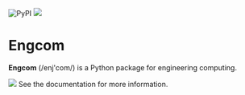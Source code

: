 ![PyPI](https://img.shields.io/pypi/v/engcom?label=pypi%20package)
![](https://readthedocs.org/projects/engcom/badge/?version=latest&style=flat)

# Engcom

**Engcom** (/enj'com/) is a Python package for engineering computing.

<p><a href="https://engcom.readthedocs.io"><img src="https://img.shields.io/badge/Read%20the%20Docs-blue?link=https%3A%2F%2Fengcom.readthedocs.io"/></a> See the documentation for more information.</p>
